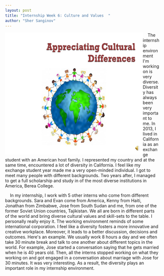 ```yaml
---
layout: post
title: "Internship Week 6: Culture and Values  "
author: "Sher Sanginov"
---
```



<img class="img-responsive" src="/assets/img/intern13.jpg" alt="Drawing" style="width: 450px; height: 400px; display: block; float:left; ">

&nbsp;&nbsp;&nbsp;&nbsp;The internship environment I'm working on is very diverse. Diversity has always been very important to me. In 2013, I lived in California as an exchange student with an American host family. I represented my country and at the same time, encountered a lot of diversity in California. I feel like my exchange student year made me a very open-minded individual. I got to meet many people with different backgrounds. Two years after, I managed to get a full scholarship and study in of the most diverse institutions in America, Berea College.  

&nbsp;&nbsp;&nbsp;&nbsp;In my internship, I work with 5 other interns who come from different backgrounds. Sara and Evan come from America, Kenny from Haiti, Jonathan from Zimbabwe, Jose from South Sudan and me, from one of the former Soviet Union countries, Tajikistan. We all are born in different parts of the world and bring diverse cultural values and skill-sets to the table. I personally really enjoy it. The working environment reminds of some international corporation. I feel like a diversity fosters a more innovative and creative workplace. Moreover, it leads to a better discussion, decisions and outcomes. Here's an example. We usually work 8 hours a day and we often take 30 minute break and talk to one another about different topics in the world. For example, Jose started a conversation saying that he gets married when he is 40 years old. Then, all the interns stopped working on what they working on and got engaged in a conversation about marriage with Jose for 30 minutes. It was very interesting. As a result, the diversity plays an important role in my internship environment.  
